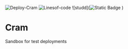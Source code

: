 ![Deploy-Cram](https://github.com/philemonnwanne/cram/actions/workflows/terraform.yml/badge.svg) 
![Linesof-code](https://img.shields.io/tokei/lines/github/philemonnwanne/cram)
![studd](![Static Badge](https://img.shields.io/badge/Terraform-orange?logo=terraform)
)

<!-- ![Deploy-Cram-Event](https://github.com/philemonnwanne/cram/actions/workflows/terraform.yml/badge.svg?event=push)

![Deploy-Cram-Status](https://github.com/philemonnwanne/cram/actions/workflows/terraform.yml/badge.svg?branch=main) -->

# Cram

Sandbox for test deployments

